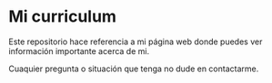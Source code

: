 # Mi curriculum 

Este repositorio hace referencia a mi página web donde puedes ver información importante acerca de mi. 

Cuaquier pregunta o situación que tenga no dude en contactarme. 
